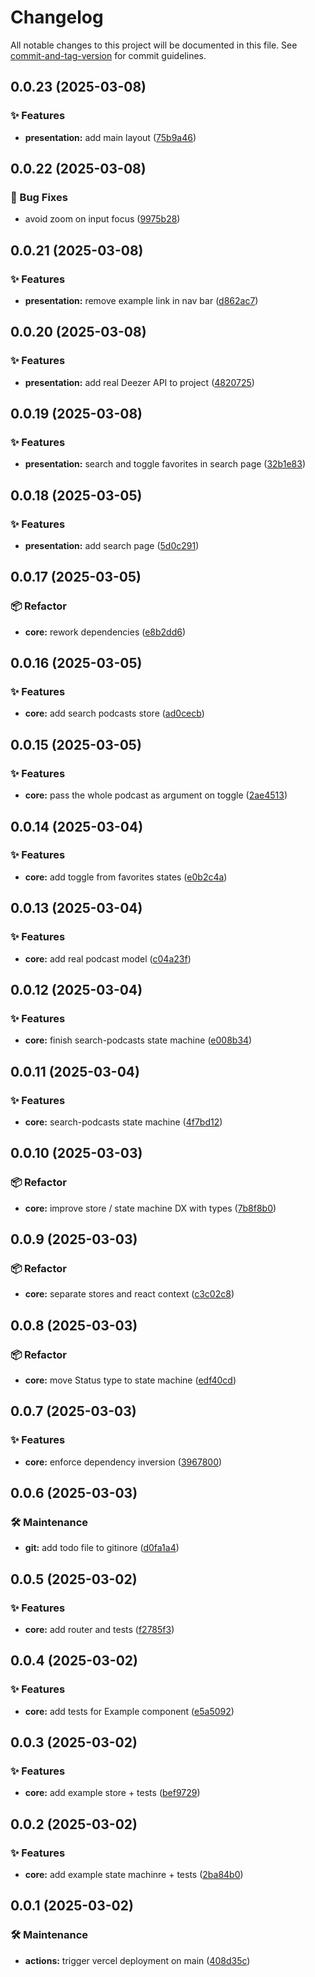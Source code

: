 # Changelog

All notable changes to this project will be documented in this file. See [commit-and-tag-version](https://github.com/absolute-version/commit-and-tag-version) for commit guidelines.

## 0.0.23 (2025-03-08)


### ✨ Features

* **presentation:** add main layout ([75b9a46](https://github.com/dimitrilahaye/deezer-podcasts-manager/commit/75b9a46a430b8d9e9cb2cd9ff1b6dbbd89a9e983))

## 0.0.22 (2025-03-08)


### 🐛 Bug Fixes

* avoid zoom on input focus ([9975b28](https://github.com/dimitrilahaye/deezer-podcasts-manager/commit/9975b28024f43c9c8ea198bfe0b9a54f4150f7fe))

## 0.0.21 (2025-03-08)


### ✨ Features

* **presentation:** remove example link in nav bar ([d862ac7](https://github.com/dimitrilahaye/deezer-podcasts-manager/commit/d862ac7d2f66806ab61590e218b51e810639122b))

## 0.0.20 (2025-03-08)


### ✨ Features

* **presentation:** add real Deezer API to project ([4820725](https://github.com/dimitrilahaye/deezer-podcasts-manager/commit/482072595467e44eb48b06154131c36da7202eff))

## 0.0.19 (2025-03-08)


### ✨ Features

* **presentation:** search and toggle favorites in search page ([32b1e83](https://github.com/dimitrilahaye/deezer-podcasts-manager/commit/32b1e83dac88c246d6768a6ee846beb7d0ed3c37))

## 0.0.18 (2025-03-05)


### ✨ Features

* **presentation:** add search page ([5d0c291](https://github.com/dimitrilahaye/deezer-podcasts-manager/commit/5d0c29199923e429c1c8c5a87347fe949ed8fb3d))

## 0.0.17 (2025-03-05)


### 📦 Refactor

* **core:** rework dependencies ([e8b2dd6](https://github.com/dimitrilahaye/deezer-podcasts-manager/commit/e8b2dd69ae09a51aaf9a0d4ab423d6e7af91fdbe))

## 0.0.16 (2025-03-05)


### ✨ Features

* **core:** add search podcasts store ([ad0cecb](https://github.com/dimitrilahaye/deezer-podcasts-manager/commit/ad0cecbaaf938746683911e27b75a8cc93f4e4b9))

## 0.0.15 (2025-03-05)


### ✨ Features

* **core:** pass the whole podcast as argument on toggle ([2ae4513](https://github.com/dimitrilahaye/deezer-podcasts-manager/commit/2ae4513065335979a55de34846e5dce94b9a01de))

## 0.0.14 (2025-03-04)


### ✨ Features

* **core:** add toggle from favorites states ([e0b2c4a](https://github.com/dimitrilahaye/deezer-podcasts-manager/commit/e0b2c4a66b9b3b2ac77ff8885e9f2c74ef3157f2))

## 0.0.13 (2025-03-04)


### ✨ Features

* **core:** add real podcast model ([c04a23f](https://github.com/dimitrilahaye/deezer-podcasts-manager/commit/c04a23fdc174123f0aabe547b52011ae8b453e11))

## 0.0.12 (2025-03-04)


### ✨ Features

* **core:** finish search-podcasts state machine ([e008b34](https://github.com/dimitrilahaye/deezer-podcasts-manager/commit/e008b3429389b5b31a1b1b9bd62c512dda0d38a5))

## 0.0.11 (2025-03-04)


### ✨ Features

* **core:** search-podcasts state machine ([4f7bd12](https://github.com/dimitrilahaye/deezer-podcasts-manager/commit/4f7bd128ad636058c7ef94a7ec4a53be2db2fe7f))

## 0.0.10 (2025-03-03)


### 📦 Refactor

* **core:** improve store / state machine DX with types ([7b8f8b0](https://github.com/dimitrilahaye/deezer-podcasts-manager/commit/7b8f8b0bd54740e2852a418f631a3db5e8e6c7f8))

## 0.0.9 (2025-03-03)


### 📦 Refactor

* **core:** separate stores and react context ([c3c02c8](https://github.com/dimitrilahaye/deezer-podcasts-manager/commit/c3c02c8931e574705511a1bbffbeeb9c9aa5052c))

## 0.0.8 (2025-03-03)


### 📦 Refactor

* **core:** move Status type to state machine ([edf40cd](https://github.com/dimitrilahaye/deezer-podcasts-manager/commit/edf40cdb0ba17250558f72e93612406c74b7a7b8))

## 0.0.7 (2025-03-03)


### ✨ Features

* **core:** enforce dependency inversion ([3967800](https://github.com/dimitrilahaye/deezer-podcasts-manager/commit/3967800ba61094ac3c39694c1abb19df5bca997d))

## 0.0.6 (2025-03-03)


### 🛠️ Maintenance

* **git:** add todo file to gitinore ([d0fa1a4](https://github.com/dimitrilahaye/deezer-podcasts-manager/commit/d0fa1a4ebf6dfff5d8dc25942c76f7ae06310c4c))

## 0.0.5 (2025-03-02)


### ✨ Features

* **core:** add router and tests ([f2785f3](https://github.com/dimitrilahaye/deezer-podcasts-manager/commit/f2785f3c709e294aea355fc0dff21c81c77c8aa2))

## 0.0.4 (2025-03-02)


### ✨ Features

* **core:** add tests for Example component ([e5a5092](https://github.com/dimitrilahaye/deezer-podcasts-manager/commit/e5a5092221cb28f5a3dd416a803c70becc1a09a1))

## 0.0.3 (2025-03-02)


### ✨ Features

* **core:** add example store + tests ([bef9729](https://github.com/dimitrilahaye/deezer-podcasts-manager/commit/bef972999557ae6981713b3c2a007de529665116))

## 0.0.2 (2025-03-02)


### ✨ Features

* **core:** add example state machinre + tests ([2ba84b0](https://github.com/dimitrilahaye/deezer-podcasts-manager/commit/2ba84b0d8e388aea7788e286f84c3d5d82f9ed00))

## 0.0.1 (2025-03-02)


### 🛠️ Maintenance

* **actions:** trigger vercel deployment on main ([408d35c](https://github.com/dimitrilahaye/deezer-podcasts-manager/commit/408d35c6f9cdf19da4b15e4c9bed44622f44cb31))
